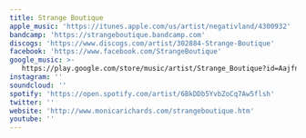 ```yaml
---
title: Strange Boutique
apple_music: 'https://itunes.apple.com/us/artist/negativland/4300932'
bandcamp: 'https://strangeboutique.bandcamp.com'
discogs: 'https://www.discogs.com/artist/302884-Strange-Boutique'
facebook: 'https://www.facebook.com/StrangeBoutique'
google_music: >-
   https://play.google.com/store/music/artist/Strange_Boutique?id=Aajfnvv6hla2hq5d5k6vx6ig7qq
instagram: ''
soundcloud: ''
spotify: 'https://open.spotify.com/artist/6BkDDb5YvbZoCq7Aw5flsh'
twitter: ''
website: 'http://www.monicarichards.com/strangeboutique.htm'
youtube: ''
---
```

